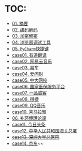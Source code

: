 # TOC:

- [01. 摘要](./01.摘要)
- [02. 编码解码](./02.编码解码)
- [03. 加密解密](./03.加密解密)
- [04. 浏览器调试工具](./04.浏览器调试工具)
- [05. `PyCharm`快捷键](./05.PyCharm快捷键)
- [case01. 有道翻译](./case01.有道翻译)
- [case02. 网易云音乐](./case02.网易云音乐)
- [case03. 易车](./case03.易车)
- [case04. 爱问财](./case04.爱问财)
- [case05. 中大网校](./case05.中大网校)
- [case06. 国家医保服务平台](./case06.国家医保服务平台)
- [case07. 一品威客](./case07.一品威客)
- [case08. 得捷](./case08.得捷)
- [case09. QQ音乐](./case09.QQ音乐)
- [case10. 喜马拉雅](./case10.喜马拉雅)
- [06. 补环境理论课](./06.补环境理论课)
- [case11. 今日头条](./case11.今日头条)
- ~~[case12. 中华人民共和国海关总署](./case12.中华人民共和国海关总署)~~
- ~~[case13. 深圳大学总医院](./case13.深圳大学总医院)~~
- [case14. 京东](./case14.京东)~~
